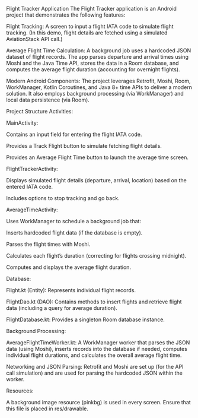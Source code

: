 Flight Tracker Application
The Flight Tracker application is an Android project that demonstrates the following features:

Flight Tracking:
A screen to input a flight IATA code to simulate flight tracking. (In this demo, flight details are fetched using a simulated AviationStack API call.)

Average Flight Time Calculation:
A background job uses a hardcoded JSON dataset of flight records. The app parses departure and arrival times using Moshi and the Java Time API, stores the data in a Room database, and computes the average flight duration (accounting for overnight flights).

Modern Android Components:
The project leverages Retrofit, Moshi, Room, WorkManager, Kotlin Coroutines, and Java 8+ time APIs to deliver a modern solution. It also employs background processing (via WorkManager) and local data persistence (via Room).

Project Structure
Activities:

MainActivity:

Contains an input field for entering the flight IATA code.

Provides a Track Flight button to simulate fetching flight details.

Provides an Average Flight Time button to launch the average time screen.

FlightTrackerActivity:

Displays simulated flight details (departure, arrival, location) based on the entered IATA code.

Includes options to stop tracking and go back.

AverageTimeActivity:

Uses WorkManager to schedule a background job that:

Inserts hardcoded flight data (if the database is empty).

Parses the flight times with Moshi.

Calculates each flight’s duration (correcting for flights crossing midnight).

Computes and displays the average flight duration.

Database:

Flight.kt (Entity): Represents individual flight records.

FlightDao.kt (DAO): Contains methods to insert flights and retrieve flight data (including a query for average duration).

FlightDatabase.kt: Provides a singleton Room database instance.

Background Processing:

AverageFlightTimeWorker.kt:
A WorkManager worker that parses the JSON data (using Moshi), inserts records into the database if needed, computes individual flight durations, and calculates the overall average flight time.

Networking and JSON Parsing:
Retrofit and Moshi are set up (for the API call simulation) and are used for parsing the hardcoded JSON within the worker.

Resources:

A background image resource (pinkbg) is used in every screen. Ensure that this file is placed in res/drawable.
